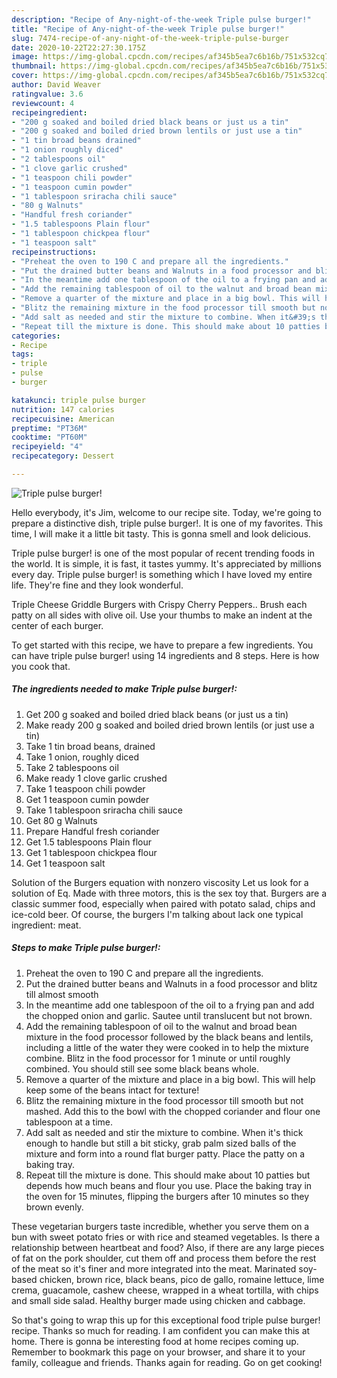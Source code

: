 ```yaml
---
description: "Recipe of Any-night-of-the-week Triple pulse burger!"
title: "Recipe of Any-night-of-the-week Triple pulse burger!"
slug: 7474-recipe-of-any-night-of-the-week-triple-pulse-burger
date: 2020-10-22T22:27:30.175Z
image: https://img-global.cpcdn.com/recipes/af345b5ea7c6b16b/751x532cq70/triple-pulse-burger-recipe-main-photo.jpg
thumbnail: https://img-global.cpcdn.com/recipes/af345b5ea7c6b16b/751x532cq70/triple-pulse-burger-recipe-main-photo.jpg
cover: https://img-global.cpcdn.com/recipes/af345b5ea7c6b16b/751x532cq70/triple-pulse-burger-recipe-main-photo.jpg
author: David Weaver
ratingvalue: 3.6
reviewcount: 4
recipeingredient:
- "200 g soaked and boiled dried black beans or just us a tin"
- "200 g soaked and boiled dried brown lentils or just use a tin"
- "1 tin broad beans drained"
- "1 onion roughly diced"
- "2 tablespoons oil"
- "1 clove garlic crushed"
- "1 teaspoon chili powder"
- "1 teaspoon cumin powder"
- "1 tablespoon sriracha chili sauce"
- "80 g Walnuts"
- "Handful fresh coriander"
- "1.5 tablespoons Plain flour"
- "1 tablespoon chickpea flour"
- "1 teaspoon salt"
recipeinstructions:
- "Preheat the oven to 190 C and prepare all the ingredients."
- "Put the drained butter beans and Walnuts in a food processor and blitz till almost smooth"
- "In the meantime add one tablespoon of the oil to a frying pan and add the chopped onion and garlic. Sautee until translucent but not brown."
- "Add the remaining tablespoon of oil to the walnut and broad bean mixture in the food processor followed by the black beans and lentils, including a little of the water they were cooked in to help the mixture combine. Blitz in the food processor for 1 minute or until roughly combined. You should still see some black beans whole."
- "Remove a quarter of the mixture and place in a big bowl. This will help keep some of the beans intact for texture!"
- "Blitz the remaining mixture in the food processor till smooth but not mashed. Add this to the bowl with the chopped coriander and flour one tablespoon at a time."
- "Add salt as needed and stir the mixture to combine. When it&#39;s thick enough to handle but still a bit sticky, grab palm sized balls of the mixture and form into a round flat burger patty. Place the patty on a baking tray."
- "Repeat till the mixture is done. This should make about 10 patties but depends how much beans and flour you use. Place the baking tray in the oven for 15 minutes, flipping the burgers after 10 minutes so they brown evenly."
categories:
- Recipe
tags:
- triple
- pulse
- burger

katakunci: triple pulse burger 
nutrition: 147 calories
recipecuisine: American
preptime: "PT36M"
cooktime: "PT60M"
recipeyield: "4"
recipecategory: Dessert

---
```



![Triple pulse burger!](https://img-global.cpcdn.com/recipes/af345b5ea7c6b16b/751x532cq70/triple-pulse-burger-recipe-main-photo.jpg)

Hello everybody, it's Jim, welcome to our recipe site. Today, we're going to prepare a distinctive dish, triple pulse burger!. It is one of my favorites. This time, I will make it a little bit tasty. This is gonna smell and look delicious.

Triple pulse burger! is one of the most popular of recent trending foods in the world. It is simple, it is fast, it tastes yummy. It's appreciated by millions every day. Triple pulse burger! is something which I have loved my entire life. They're fine and they look wonderful.

Triple Cheese Griddle Burgers with Crispy Cherry Peppers.. Brush each patty on all sides with olive oil. Use your thumbs to make an indent at the center of each burger.


To get started with this recipe, we have to prepare a few ingredients. You can have triple pulse burger! using 14 ingredients and 8 steps. Here is how you cook that.

<!--inarticleads1-->

##### The ingredients needed to make Triple pulse burger!:

1. Get 200 g soaked and boiled dried black beans (or just us a tin)
1. Make ready 200 g soaked and boiled dried brown lentils (or just use a tin)
1. Take 1 tin broad beans, drained
1. Take 1 onion, roughly diced
1. Take 2 tablespoons oil
1. Make ready 1 clove garlic crushed
1. Take 1 teaspoon chili powder
1. Get 1 teaspoon cumin powder
1. Take 1 tablespoon sriracha chili sauce
1. Get 80 g Walnuts
1. Prepare Handful fresh coriander
1. Get 1.5 tablespoons Plain flour
1. Get 1 tablespoon chickpea flour
1. Get 1 teaspoon salt


Solution of the Burgers equation with nonzero viscosity Let us look for a solution of Eq. Made with three motors, this is the sex toy that. Burgers are a classic summer food, especially when paired with potato salad, chips and ice-cold beer. Of course, the burgers I&#39;m talking about lack one typical ingredient: meat. 

<!--inarticleads2-->

##### Steps to make Triple pulse burger!:

1. Preheat the oven to 190 C and prepare all the ingredients.
1. Put the drained butter beans and Walnuts in a food processor and blitz till almost smooth
1. In the meantime add one tablespoon of the oil to a frying pan and add the chopped onion and garlic. Sautee until translucent but not brown.
1. Add the remaining tablespoon of oil to the walnut and broad bean mixture in the food processor followed by the black beans and lentils, including a little of the water they were cooked in to help the mixture combine. Blitz in the food processor for 1 minute or until roughly combined. You should still see some black beans whole.
1. Remove a quarter of the mixture and place in a big bowl. This will help keep some of the beans intact for texture!
1. Blitz the remaining mixture in the food processor till smooth but not mashed. Add this to the bowl with the chopped coriander and flour one tablespoon at a time.
1. Add salt as needed and stir the mixture to combine. When it&#39;s thick enough to handle but still a bit sticky, grab palm sized balls of the mixture and form into a round flat burger patty. Place the patty on a baking tray.
1. Repeat till the mixture is done. This should make about 10 patties but depends how much beans and flour you use. Place the baking tray in the oven for 15 minutes, flipping the burgers after 10 minutes so they brown evenly.


These vegetarian burgers taste incredible, whether you serve them on a bun with sweet potato fries or with rice and steamed vegetables. Is there a relationship between heartbeat and food? Also, if there are any large pieces of fat on the pork shoulder, cut them off and process them before the rest of the meat so it&#39;s finer and more integrated into the meat. Marinated soy-based chicken, brown rice, black beans, pico de gallo, romaine lettuce, lime crema, guacamole, cashew cheese, wrapped in a wheat tortilla, with chips and small side salad. Healthy burger made using chicken and cabbage. 

So that's going to wrap this up for this exceptional food triple pulse burger! recipe. Thanks so much for reading. I am confident you can make this at home. There is gonna be interesting food at home recipes coming up. Remember to bookmark this page on your browser, and share it to your family, colleague and friends. Thanks again for reading. Go on get cooking!
